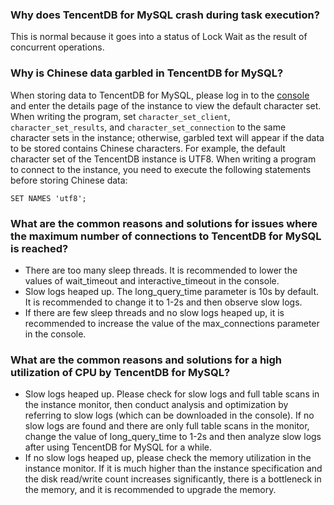 
### Why does TencentDB for MySQL crash during task execution?
This is normal because it goes into a status of Lock Wait as the result of concurrent operations.

### Why is Chinese data garbled in TencentDB for MySQL?
When storing data to TencentDB for MySQL, please log in to the [console](https://console.cloud.tencent.com/cdb) and enter the details page of the instance to view the default character set. When writing the program, set `character_set_client`, `character_set_results`, and `character_set_connection` to the same character sets in the instance; otherwise, garbled text will appear if the data to be stored contains Chinese characters.
For example, the default character set of the TencentDB instance is UTF8. When writing a program to connect to the instance, you need to execute the following statements before storing Chinese data:
```
SET NAMES 'utf8';
```

### What are the common reasons and solutions for issues where the maximum number of connections to TencentDB for MySQL is reached?
- There are too many sleep threads. It is recommended to lower the values of wait_timeout and interactive_timeout in the console.
- Slow logs heaped up. The long_query_time parameter is 10s by default. It is recommended to change it to 1-2s and then observe slow logs.
- If there are few sleep threads and no slow logs heaped up, it is recommended to increase the value of the max_connections parameter in the console.

### What are the common reasons and solutions for a high utilization of CPU by TencentDB for MySQL?
- Slow logs heaped up. Please check for slow logs and full table scans in the instance monitor, then conduct analysis and optimization by referring to slow logs (which can be downloaded in the console). If no slow logs are found and there are only full table scans in the monitor, change the value of long_query_time to 1-2s and then analyze slow logs after using TencentDB for MySQL for a while.
- If no slow logs heaped up, please check the memory utilization in the instance monitor. If it is much higher than the instance specification and the disk read/write count increases significantly, there is a bottleneck in the memory, and it is recommended to upgrade the memory.


